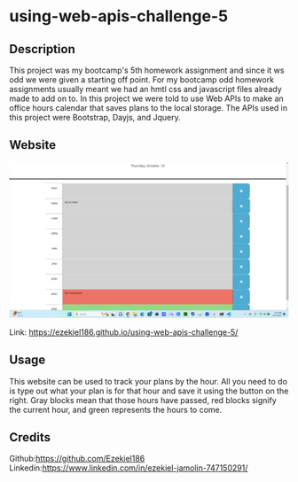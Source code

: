 # using-web-apis-challenge-5

## Description
This project was my bootcamp's 5th homework assignment and since it ws odd we were given a starting off point. For my bootcamp odd homework assignments usually meant we had an hmtl css and javascript files already made to add on to. In this project we were told to use Web APIs to make an office hours calendar that saves plans to the local storage. The APIs used in this project were Bootstrap, Dayjs, and Jquery.

## Website
![Alt text](example.png)

Link: https://ezekiel186.github.io/using-web-apis-challenge-5/

## Usage
This website can be used to track your plans by the hour. All you need to do is type out what your plan is for that hour and save it using the button on the right. Gray blocks mean that those hours have passed, red blocks signify the current hour, and green represents the hours to come. 

## Credits

Github:https://github.com/Ezekiel186 Linkedin:https://www.linkedin.com/in/ezekiel-jamolin-747150291/